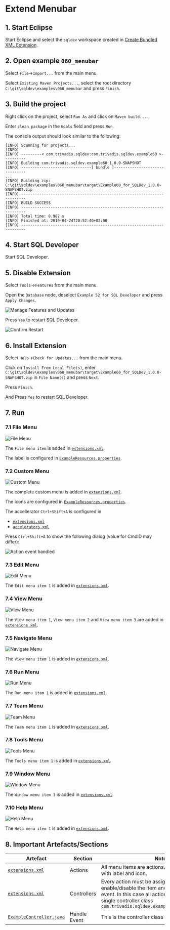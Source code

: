 # Extend Menubar

## 1. Start Eclipse

Start Eclipse and select the `sqldev` workspace created in [Create Bundled XML Extension](https://github.com/PhilippSalvisberg/sqldev/tree/main/workshop/050_create_bundled_xml_extension).

## 2. Open example `060_menubar`

Select `File`->`Import...` from the main menu.

Select `Existing Maven Projects...`, select the root directory `C:\git\sqldev\examples\060_menubar` and press `Finish`.

## 3. Build the project

Right click on the project, select `Run As` and click on `Maven build...`.

Enter `clean package` in the `Goals` field and press `Run`.

The console output should look similar to the following:

```text
[INFO] Scanning for projects...
[INFO] 
[INFO] ---------< com.trivadis.sqldev:com.trivadis.sqldev.example60 >----------
[INFO] Building com.trivadis.sqldev.example60 1.0.0-SNAPSHOT
[INFO] -------------------------------[ bundle ]-------------------------------
...
[INFO] Building zip: C:\git\sqldev\examples\060_menubar\target\Example60_for_SQLDev_1.0.0-SNAPSHOT.zip
[INFO] ------------------------------------------------------------------------
[INFO] BUILD SUCCESS
[INFO] ------------------------------------------------------------------------
[INFO] Total time: 8.987 s
[INFO] Finished at: 2019-04-24T20:52:40+02:00
[INFO] ------------------------------------------------------------------------
```

## 4. Start SQL Developer

Start SQL Developer.

## 5. Disable Extension

Select `Tools`->`Features` from the main menu.

Open the `Database` node, deselect `Example 52 for SQL Developer` and press `Apply Changes`.

![Manage Features and Updates](./images/manage_features_and_updates.png)

Press `Yes` to restart SQL Developer.

![Confirm Restart](./images/confirm_restart.png)

## 6. Install Extension

Select `Help`->`Check for Updates...` from the main menu.

Click on `Install From Local File(s)`, enter `C:\git\sqldev\examples\060_menubar\target\Example60_for_SQLDev_1.0.0-SNAPSHOT.zip` in `File Name(s)` and press `Next`.

Press `Finish`.

And Press `Yes` to restart SQL Developer.

## 7. Run

### 7.1 File Menu

![File Menu](./images/file_menu.png)

The `File menu item` is added in [`extensions.xml`](https://github.com/PhilippSalvisberg/sqldev/blob/main/examples/060_menubar/extension.xml#L139-L143).

The label is configured in [`ExampleResources.properties`](https://github.com/PhilippSalvisberg/sqldev/blob/main/examples/060_menubar/src/main/resources/com/trivadis/sqldev/example60/ExampleResources.properties#L15).

### 7.2 Custom Menu

![Custom Menu](./images/custom_menu.png)

The complete custom menu is added in [`extensions.xml`](https://github.com/PhilippSalvisberg/sqldev/blob/main/examples/060_menubar/extension.xml#L186-L204).

The icons are configured in [`ExampleResources.properties`](https://github.com/PhilippSalvisberg/sqldev/blob/main/examples/060_menubar/src/main/resources/com/trivadis/sqldev/example60/ExampleResources.properties#L10-L12).

The accellerator `Ctrl+Shift+A` is configured in 

- [`extensions.xml`](https://github.com/PhilippSalvisberg/sqldev/blob/main/examples/060_menubar/extension.xml#L208-L210)
- [`accelerators.xml`](https://github.com/PhilippSalvisberg/sqldev/blob/main/examples/060_menubar/src/main/resources/com/trivadis/sqldev/example60/accelerators.xml)

Press `Ctrl+Shift+A` to show the following dialog (value for CmdID may differ):

![Action event handled](./images/action_event_handled.png)

### 7.3 Edit Menu

![Edit Menu](./images/edit_menu.png)

The `Edit menu item 1` is added in [`extensions.xml`](https://github.com/PhilippSalvisberg/sqldev/blob/main/examples/060_menubar/extension.xml#L144-L148).

### 7.4 View Menu

![View Menu](./images/view_menu.png)

The `View menu item 1`, `View menu item 2` and `View menu item 3` are added in [`extensions.xml`](https://github.com/PhilippSalvisberg/sqldev/blob/main/examples/060_menubar/extension.xml#L149-L155).

### 7.5 Navigate Menu

![Navigate Menu](./images/navigate_menu.png)

The `View menu item 1` is added in [`extensions.xml`](https://github.com/PhilippSalvisberg/sqldev/blob/main/examples/060_menubar/extension.xml#L156-L160).

### 7.6 Run Menu

![Run Menu](./images/run_menu.png)

The `Run menu item 1` is added in [`extensions.xml`](https://github.com/PhilippSalvisberg/sqldev/blob/main/examples/060_menubar/extension.xml#L161-L165).

### 7.7 Team Menu

![Team Menu](./images/team_menu.png)

The `Team menu item 1` is added in [`extensions.xml`](https://github.com/PhilippSalvisberg/sqldev/blob/main/examples/060_menubar/extension.xml#L166-L170).

### 7.8 Tools Menu

![Tools Menu](./images/tools_menu.png)

The `Tools menu item 1` is added in [`extensions.xml`](https://github.com/PhilippSalvisberg/sqldev/blob/main/examples/060_menubar/extension.xml#L171-L175).

### 7.9 Window Menu

![Window Menu](./images/window_menu.png)

The `Window menu item 1` is added in [`extensions.xml`](https://github.com/PhilippSalvisberg/sqldev/blob/main/examples/060_menubar/extension.xml#L176-L180).

### 7.10 Help Menu

![Help Menu](./images/help_menu.png)

The `Help menu item 1` is added in [`extensions.xml`](https://github.com/PhilippSalvisberg/sqldev/blob/main/examples/060_menubar/extension.xml#L181-L185).

## 8. Important Artefacts/Sections

| Artefact | Section | Notes |
| -------- | ------- | ----- |
| [`extensions.xml`](https://github.com/PhilippSalvisberg/sqldev/blob/main/examples/060_menubar/extension.xml#L19-L110) | Actions | All menu items are actions. There are defined here with label and icon. |
| [`extensions.xml`](https://github.com/PhilippSalvisberg/sqldev/blob/main/examples/060_menubar/extension.xml#L111-L135) | Controllers | Every action must be assigned to a controller to a) enable/disable the item and b) handle the action event. In this case all actions are handled by a single controller class `com.trivadis.sqldev.example60.ExampleController` |
| [`ExampleController.java`](https://github.com/PhilippSalvisberg/sqldev/blob/main/examples/060_menubar/src/main/java/com/trivadis/sqldev/example60/ExampleController.java#L24-L37) | Handle Event| This is the controller class for all events |
